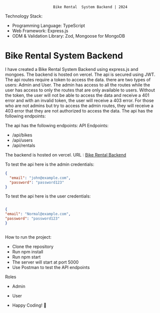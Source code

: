                           Bike Rental  System Backend | 2024

Technology Stack:
- Programming Language: TypeScript
- Web Framework: Express.js
- ODM & Validation Library: Zod, Mongoose for MongoDB

# Bike Rental System Backend
 I have created a Bike Rental System Backend using express.js and mongoes. The backend is hosted on vercel. The api is secured using JWT. The api routes require a token to access the data. there are two types of users: Admin and User. The admin has access to all the routes while the user has access to only the routes that are only available to users.
 Without the token, the user will not be able to access the data and receive a 401 error and with an invalid token, the user will receive a 403 error.  For those who are not admins but try to access the admin routes, they will receive a 403 error that they are not authorized to access the data. 
  The api has the following endpoints:
 
The api has the following endpoints:
API Endpoints:
- /api/bikes
- /api/users
- /api/rentals

The backend is hosted on vercel. URL : [Bike Rental Backend ](https://bike-rental-backend-delta.vercel.app)

To test the api here is the admin credentials:
```json
{
  "email": "john@example.com",
  "password": "password123"
}

```

To test the api here is the user credentials:
```json

{
"email": "Normal@example.com",
"password": "password123"
}
    
```


How to run the project:
- Clone the repository
- Run npm install
- Run npm start
- The server will start at port 5000
- Use Postman to test the API endpoints

Roles
- Admin
- User












- Happy Coding! 🚀
```


